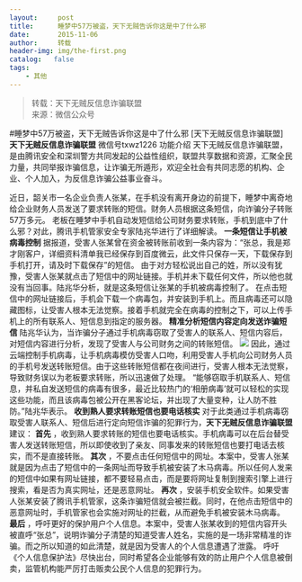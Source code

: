 ```yaml
---
layout:     post
title:      睡梦中57万被盗，天下无贼告诉你这是中了什么邪
date:       2015-11-06
author:     转载
header-img: img/the-first.png
catalog:   false
tags:
    - 其他
---
```


<blockquote><p>转载：天下无贼反信息诈骗联盟<br>
来源：微信公众号</p></blockquote>

#睡梦中57万被盗，天下无贼告诉你这是中了什么邪
[天下无贼反信息诈骗联盟]
**天下无贼反信息诈骗联盟**
微信号txwz1226
功能介绍
天下无贼反信息诈骗联盟，是由腾讯安全和深圳警方共同发起的公益性组织，联盟共享数据和资源，汇聚全民力量，共同举报诈骗信息，让诈骗无所遁形，欢迎全社会有共同志愿的机构、企业、个人加入，为反信息诈骗公益事业奋斗。

近日，韶关市一名企业负责人张某，在手机没有离开身边的前提下，睡梦中离奇地给企业财务人员发送了要求转账的短信。财务人员根据这条短信，向诈骗分子转账57万多元。
老板在睡梦中手机自动发短信给公司财务要求转账，手机到底中了什么邪？对此，腾讯手机管家安全专家陆兆华进行了详细解读。
**一条短信让手机被病毒控制**
据报道，受害人张某曾在资金被转账前收到一条内容为：“张总，我是郑才刚客户，详细资料清单我已经保存到百度微云，此文件只保存一天，下载保存到手机打开，请及时下载保存”的短信。
由于对方轻松说出自己的姓，所以没有犹豫，受害人张某就点击了短信中的网址链接。手机并未下载任何文件，所以他也就没有当回事。陆兆华分析，就是这条短信让张某的手机被病毒控制了。
在点击短信中的网址链接后，手机会下载一个病毒包，并安装到手机上。而且病毒还可以隐藏图标，让受害人根本无法觉察。接着手机就完全在病毒的控制之下，可以上传手机上的所有联系人、短信息到指定的服务器。
**精准分析短信内容定向发送诈骗短信**
陆兆华认为，当诈骗分子通过手机病毒窃取了受害人的联系人、短信内容后，对短信内容进行分析，发现了受害人与公司财务之间的转账短信。
![]({{site.baseurl}}/postimg/3Frx8wcpibSsjcqUK7V4nianJyRhSIdpYT1Z5XRCCRicIPsA6CzwCbRrYErKgWzGK5gyvb5NBPNrickVkIBYVd82Rg.png)
因此，通过云端控制手机病毒，让手机病毒模仿受害人口吻，利用受害人手机向公司财务人员的手机号发送转账短信。由于这些转账短信都在夜间进行，受害人根本无法觉察，导致财务误以为老板要求转账，所以迅速做了处理。
“能够窃取手机联系人、短信息，并私自发送短信的病毒有很多，最近比较热门的‘相册病毒’就可以轻松的实现这些功能，而且该病毒包被公开在黑客论坛，并出现了大量变种，让人防不胜防。”陆兆华表示。
**收到熟人要求转账短信也要电话核实**
对于此类通过手机病毒窃取受害人联系人、短信后进行定向短信诈骗的犯罪行为，**天下无贼反信息诈骗联盟**建议：
**首先**
，收到熟人要求转账的短信也要电话核实。手机病毒可以在后台替受害人发送转账短信，所以即使收到了亲友、同事发来的转账短信也要打电话去核实，而不是直接转账。
**其次**
，不要点击任何短信中的网址。本案中，受害人张某就是因为点击了短信中的一条网址而导致手机被安装了木马病毒。所以任何人发来的短信中如果有网址链接，都不要轻易点击，而是要将网址复制到搜索引擎上进行搜索，看是否为真实网址，还是恶意网址。
**再次**
，安装手机安全软件。如果受害人张某安装了腾讯手机管家，这条诈骗短信就会被拦截。同时，在他点击短信中的恶意网址时，手机管家也会实施对网址的拦截，从而避免手机被安装木马病毒。
**最后**
，呼吁更好的保护用户个人信息。本案中，受害人张某收到的短信内容开头被直呼“张总”，说明诈骗分子清楚的知道受害人姓名，实施的是一场非常精准的诈骗。而之所以知道的如此清楚，就是因为受害人的个人信息遭遇了泄露。
呼吁《个人信息保护法》尽快出台，同时希望各企业能够有效的防止用户个人信息被倒卖，监管机构能严厉打击贩卖公民个人信息的犯罪行为。
